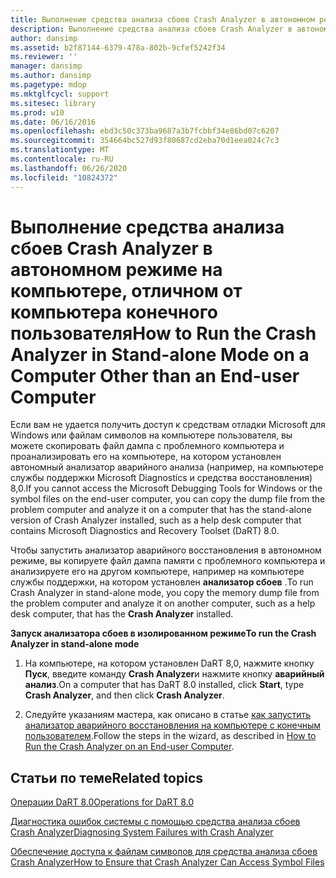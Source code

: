 ```yaml
---
title: Выполнение средства анализа сбоев Crash Analyzer в автономном режиме на компьютере, отличном от компьютера конечного пользователя
description: Выполнение средства анализа сбоев Crash Analyzer в автономном режиме на компьютере, отличном от компьютера конечного пользователя
author: dansimp
ms.assetid: b2f87144-6379-478a-802b-9cfef5242f34
ms.reviewer: ''
manager: dansimp
ms.author: dansimp
ms.pagetype: mdop
ms.mktglfcycl: support
ms.sitesec: library
ms.prod: w10
ms.date: 06/16/2016
ms.openlocfilehash: ebd3c50c373ba9687a3b7fcbbf34e86bd07c6207
ms.sourcegitcommit: 354664bc527d93f80687cd2eba70d1eea024c7c3
ms.translationtype: MT
ms.contentlocale: ru-RU
ms.lasthandoff: 06/26/2020
ms.locfileid: "10824372"
---
```

# <span data-ttu-id="61fc6-103">Выполнение средства анализа сбоев Crash Analyzer в автономном режиме на компьютере, отличном от компьютера конечного пользователя</span><span class="sxs-lookup"><span data-stu-id="61fc6-103">How to Run the Crash Analyzer in Stand-alone Mode on a Computer Other than an End-user Computer</span></span>


<span data-ttu-id="61fc6-104">Если вам не удается получить доступ к средствам отладки Microsoft для Windows или файлам символов на компьютере пользователя, вы можете скопировать файл дампа с проблемного компьютера и проанализировать его на компьютере, на котором установлен автономный анализатор аварийного анализа (например, на компьютере службы поддержки Microsoft Diagnostics и средства восстановления) 8,0.</span><span class="sxs-lookup"><span data-stu-id="61fc6-104">If you cannot access the Microsoft Debugging Tools for Windows or the symbol files on the end-user computer, you can copy the dump file from the problem computer and analyze it on a computer that has the stand-alone version of Crash Analyzer installed, such as a help desk computer that contains Microsoft Diagnostics and Recovery Toolset (DaRT) 8.0.</span></span>

<span data-ttu-id="61fc6-105">Чтобы запустить анализатор аварийного восстановления в автономном режиме, вы копируете файл дампа памяти с проблемного компьютера и анализируете его на другом компьютере, например на компьютере службы поддержки, на котором установлен **анализатор сбоев** .</span><span class="sxs-lookup"><span data-stu-id="61fc6-105">To run Crash Analyzer in stand-alone mode, you copy the memory dump file from the problem computer and analyze it on another computer, such as a help desk computer, that has the **Crash Analyzer** installed.</span></span>

**<span data-ttu-id="61fc6-106">Запуск анализатора сбоев в изолированном режиме</span><span class="sxs-lookup"><span data-stu-id="61fc6-106">To run the Crash Analyzer in stand-alone mode</span></span>**

1.  <span data-ttu-id="61fc6-107">На компьютере, на котором установлен DaRT 8,0, нажмите кнопку **Пуск**, введите команду **Crash Analyzer**и нажмите кнопку **аварийный анализ**.</span><span class="sxs-lookup"><span data-stu-id="61fc6-107">On a computer that has DaRT 8.0 installed, click **Start**, type **Crash Analyzer**, and then click **Crash Analyzer**.</span></span>

2.  <span data-ttu-id="61fc6-108">Следуйте указаниям мастера, как описано в статье [как запустить анализатор аварийного восстановления на компьютере с конечным пользователем](how-to-run-the-crash-analyzer-on-an-end-user-computer-dart-8.md).</span><span class="sxs-lookup"><span data-stu-id="61fc6-108">Follow the steps in the wizard, as described in [How to Run the Crash Analyzer on an End-user Computer](how-to-run-the-crash-analyzer-on-an-end-user-computer-dart-8.md).</span></span>

## <span data-ttu-id="61fc6-109">Статьи по теме</span><span class="sxs-lookup"><span data-stu-id="61fc6-109">Related topics</span></span>


[<span data-ttu-id="61fc6-110">Операции DaRT 8.0</span><span class="sxs-lookup"><span data-stu-id="61fc6-110">Operations for DaRT 8.0</span></span>](operations-for-dart-80-dart-8.md)

[<span data-ttu-id="61fc6-111">Диагностика ошибок системы с помощью средства анализа сбоев Crash Analyzer</span><span class="sxs-lookup"><span data-stu-id="61fc6-111">Diagnosing System Failures with Crash Analyzer</span></span>](diagnosing-system-failures-with-crash-analyzer--dart-8.md)

[<span data-ttu-id="61fc6-112">Обеспечение доступа к файлам символов для средства анализа сбоев Crash Analyzer</span><span class="sxs-lookup"><span data-stu-id="61fc6-112">How to Ensure that Crash Analyzer Can Access Symbol Files</span></span>](how-to-ensure-that-crash-analyzer-can-access-symbol-files.md)

 

 





